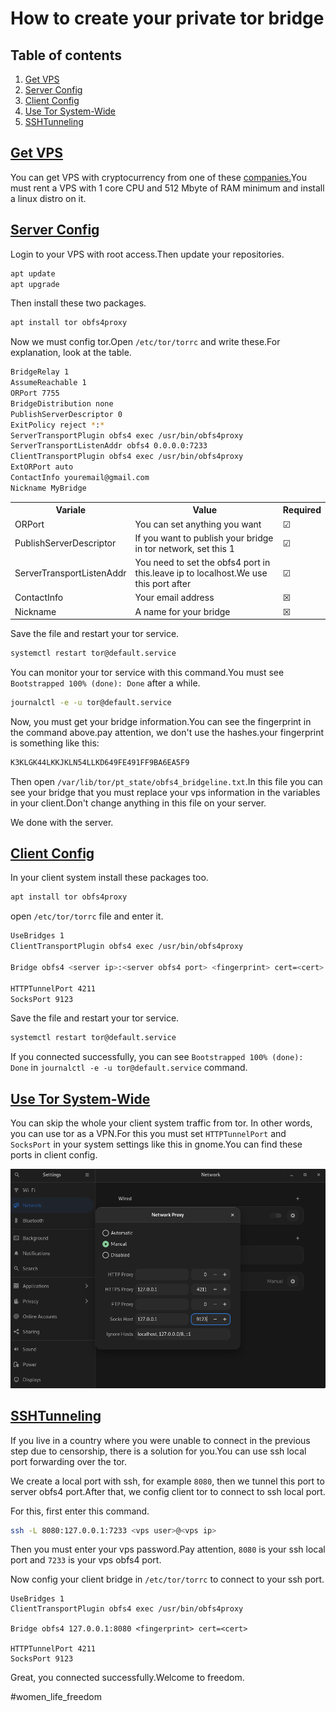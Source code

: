 # How to create your private tor bridge

## Table of contents

   1. [Get VPS](#get-vps)
   2. [Server Config](#server-config)
   3. [Client Config](#client-config)
   4. [Use Tor System-Wide](#system-wide)
   5. [SSHTunneling](#sshtunneling)

## [Get VPS](#get-vps)
You can get VPS with cryptocurrency from one of these [companies.](https://bitcoin-vps.com/)You must rent a VPS with 1 core CPU and 512 Mbyte of RAM minimum and install a linux distro on it.

## [Server Config](#server-config)
Login to your VPS with root access.Then update your repositories.
```sh
apt update
apt upgrade
```
Then install these two packages.
```sh
apt install tor obfs4proxy
```
Now we must config tor.Open `/etc/tor/torrc` and write these.For explanation, look at the table.
```sh
BridgeRelay 1
AssumeReachable 1
ORPort 7755
BridgeDistribution none
PublishServerDescriptor 0
ExitPolicy reject *:*
ServerTransportPlugin obfs4 exec /usr/bin/obfs4proxy
ServerTransportListenAddr obfs4 0.0.0.0:7233
ClientTransportPlugin obfs4 exec /usr/bin/obfs4proxy
ExtORPort auto
ContactInfo youremail@gmail.com
Nickname MyBridge
```
<table>
   <tr>
      <th>Variale</th>
      <th>Value</th>
      <th>Required</th>
   </tr>
   <tr>
      <td>ORPort</td>
      <td>You can set anything you want</td>
      <td>&#9745;</td>
   </tr>
   <tr>
      <td>PublishServerDescriptor</td>
      <td>If you want to publish your bridge in tor network, set this 1</td>
      <td>&#9745;</td>
   </tr>
   <tr>
      <td>ServerTransportListenAddr</td>
      <td>You need to set the obfs4 port in this.leave ip to localhost.We use this port after</td>
      <td>&#9745;</td>
   </tr>
   <tr>
      <td>ContactInfo</td>
      <td>Your email address</td>
      <td>&#9746;</td>
   </tr>
   <tr>
      <td>Nickname</td>
      <td>A name for your bridge</td>
      <td>&#9746;</td>
   </tr>
</table>
Save the file and restart your tor service.

```sh
systemctl restart tor@default.service
```
You can monitor your tor service with this command.You must see `Bootstrapped 100% (done): Done` after a while.

```sh
journalctl -e -u tor@default.service
```
Now, you must get your bridge information.You can see the fingerprint in the command above.pay attention, we don't use the hashes.your fingerprint is something like this:

```sh
K3KLGK44LKKJKLN54LLKD649FE491FF9BA6EA5F9
```
Then open `/var/lib/tor/pt_state/obfs4_bridgeline.txt`.In this file you can see your bridge that you must replace your vps information in the variables in your client.Don't change anything in this file on your server.

We done with the server.

## [Client Config ](#client-config)
In your client system install these packages too.
```sh
apt install tor obfs4proxy
```
open `/etc/tor/torrc` file and enter it.
```sh
UseBridges 1
ClientTransportPlugin obfs4 exec /usr/bin/obfs4proxy

Bridge obfs4 <server ip>:<server obfs4 port> <fingerprint> cert=<cert>

HTTPTunnelPort 4211
SocksPort 9123
```
Save the file and restart your tor service.
```sh
systemctl restart tor@default.service
```
If you connected successfully, you can see `Bootstrapped 100% (done): Done` in `journalctl -e -u tor@default.service` command.

## [Use Tor System-Wide](#system-wide)
You can skip the whole your client system traffic from tor. In other words, you can use tor as a VPN.For this you must set `HTTPTunnelPort` and `SocksPort` in your system settings like this in gnome.You can find these ports in client config.

![alt text](1.png)

## [SSHTunneling](#sshtunneling)
If you live in a country where you were unable to connect in the previous step due to censorship, there is a solution for you.You can use ssh local port forwarding over the tor.

We create a local port with ssh, for example `8080`, then we tunnel this port to server obfs4 port.After that, we config client tor to connect to ssh local port.

For this, first enter this command.

```sh
ssh -L 8080:127.0.0.1:7233 <vps user>@<vps ip>
```
Then you must enter your vps password.Pay attention, `8080` is your ssh local port and `7233` is your vps obfs4 port.

Now config your client bridge in `/etc/tor/torrc` to connect to your ssh port.

```ssh
UseBridges 1
ClientTransportPlugin obfs4 exec /usr/bin/obfs4proxy

Bridge obfs4 127.0.0.1:8080 <fingerprint> cert=<cert>

HTTPTunnelPort 4211
SocksPort 9123
```

Great, you connected successfully.Welcome to freedom.

#women_life_freedom